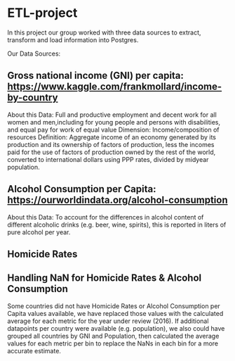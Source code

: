 # ETL-project

In this project our group worked with three data sources to extract, transform and load information into Postgres. 

Our Data Sources: 


## Gross national income (GNI) per capita: https://www.kaggle.com/frankmollard/income-by-country 
About this Data: Full and productive employment and decent work for all women and men,including for young people and persons with disabilities, and equal pay for work of equal value
Dimension: Income/composition of resources
Definition: Aggregate income of an economy generated by its production and its ownership of factors of production, less the incomes paid for the use of factors of production owned by the rest of the world, converted to international dollars using PPP rates, divided by midyear population.

## Alcohol Consumption per Capita: https://ourworldindata.org/alcohol-consumption 
About this Data: To account for the differences in alcohol content of different alcoholic drinks (e.g. beer, wine, spirits), this is reported in liters of pure alcohol per year.

## Homicide Rates 


## Handling NaN for Homicide Rates & Alcohol Consumption
Some countries did not have Homicide Rates or Alcohol Consumption per Capita values available, we have replaced those values with the calculated average for each metric for the year under review (2016). If additional datapoints per country were available (e.g. population), we also could have grouped all countries by GNI and Population, then calculated the average values for each metric per bin to replace the NaNs in each bin for a more accurate estimate. 


